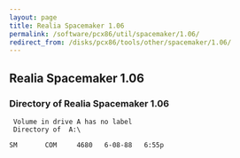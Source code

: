 ```yaml
---
layout: page
title: Realia Spacemaker 1.06
permalink: /software/pcx86/util/spacemaker/1.06/
redirect_from: /disks/pcx86/tools/other/spacemaker/1.06/
---
```


Realia Spacemaker 1.06
----------------------

### Directory of Realia Spacemaker 1.06

     Volume in drive A has no label
     Directory of  A:\
    
    SM       COM     4680   6-08-88   6:55p
